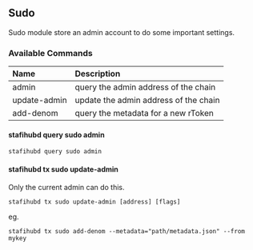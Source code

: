 ## Sudo
Sudo module store an admin account to do some important settings.

### Available Commands

|Name   |Description   |
| :------------ | :------------ |
|admin   |query the admin address of the chain    |
|update-admin   |update the admin address of the chain    |
|add-denom   |query the metadata for a new rToken    |


#### stafihubd query sudo admin
```
stafihubd query sudo admin
```

#### stafihubd tx sudo update-admin
Only the current admin can do this.
```
stafihubd tx sudo update-admin [address] [flags]
```
eg.
```
stafihubd tx sudo add-denom --metadata="path/metadata.json" --from mykey
```


